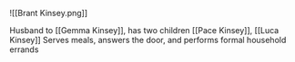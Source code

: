 

![[Brant Kinsey.png]]

Husband to [[Gemma Kinsey]], has two children [[Pace Kinsey]], [[Luca Kinsey]]
Serves meals, answers the door, and performs formal household errands